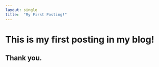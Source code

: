 ```yaml
---
layout: single
title:  "My First Posting!"
---
```



# This is my first posting in my blog!
## Thank you.
